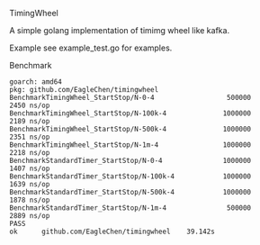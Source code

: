 TimingWheel

A simple golang implementation of timimg wheel like kafka.

Example
see example_test.go for examples.

Benchmark
```
goarch: amd64
pkg: github.com/EagleChen/timingwheel
BenchmarkTimingWheel_StartStop/N-0-4 	              500000	      2450 ns/op
BenchmarkTimingWheel_StartStop/N-100k-4         	 1000000	      2189 ns/op
BenchmarkTimingWheel_StartStop/N-500k-4         	 1000000	      2351 ns/op
BenchmarkTimingWheel_StartStop/N-1m-4           	 1000000	      2218 ns/op
BenchmarkStandardTimer_StartStop/N-0-4          	 1000000	      1407 ns/op
BenchmarkStandardTimer_StartStop/N-100k-4       	 1000000	      1639 ns/op
BenchmarkStandardTimer_StartStop/N-500k-4       	 1000000	      1878 ns/op
BenchmarkStandardTimer_StartStop/N-1m-4         	  500000	      2889 ns/op
PASS
ok  	github.com/EagleChen/timingwheel	39.142s
```